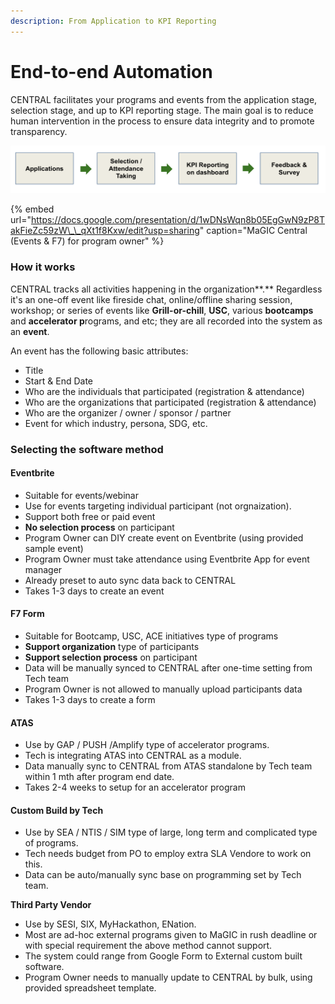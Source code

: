 ```yaml
---
description: From Application to KPI Reporting
---
```


# End-to-end Automation

CENTRAL facilitates your programs and events from the application stage, selection stage, and up to KPI reporting stage. The main goal is to reduce human intervention in the process to ensure data integrity and to promote transparency.

![](../.gitbook/assets/screenshot-2021-02-08-at-12.48.39-pm.png)

{% embed url="https://docs.google.com/presentation/d/1wDNsWqn8b05EgGwN9zP8TakFieZc59zW\_\_qXt1f8Kxw/edit?usp=sharing" caption="MaGIC Central \(Events & F7\) for program owner" %}





### How it works

CENTRAL tracks all activities happening in the organization**.** Regardless it's an one-off event like fireside chat, online/offline sharing session, workshop; or series of events like **Grill-or-chill**, **USC**, various **bootcamps** and **accelerator p**rograms, and etc; they are all recorded into the system as an **event**.

An event has the following basic attributes:

* Title
* Start & End Date
* Who are the individuals that participated \(registration & attendance\)
* Who are the organizations that participated \(registration & attendance\)
* Who are the organizer / owner / sponsor / partner
* Event for which industry, persona, SDG, etc.

### Selecting the software method

#### Eventbrite

* Suitable for events/webinar
* Use for events targeting individual participant \(not orgnaization\).
* Support both free or paid event
* **No selection process** on participant
* Program Owner can DIY create event on Eventbrite \(using provided sample event\)
* Program Owner must take attendance using Eventbrite App for event manager
* Already preset to auto sync data back to CENTRAL
* Takes 1-3 days to create an event

#### F7 Form

* Suitable for Bootcamp, USC, ACE  initiatives type of programs
* **Support organization** type of participants
* **Support selection process** on participant
* Data will be manually synced to CENTRAL after one-time setting from Tech team
* Program Owner is not allowed to manually upload participants data
* Takes 1-3 days to create a form

#### ATAS

* Use by GAP / PUSH /Amplify type of accelerator programs.
* Tech is integrating ATAS into CENTRAL as a module. 
* Data manually sync to CENTRAL from ATAS standalone by Tech team within 1 mth after program end date.
* Takes 2-4 weeks to setup for an accelerator program

#### Custom Build by Tech

* Use by SEA / NTIS / SIM type of large, long term and complicated type of programs. 
* Tech needs budget from PO to employ extra SLA Vendore to work on this. 
* Data can be auto/manually sync base on programming set by Tech team.

**Third Party Vendor**

* Use by SESI, SIX, MyHackathon, ENation. 
* Most are ad-hoc external programs given to MaGIC in rush deadline or with special requirement the above method cannot support. 
* The system could range from Google Form to External custom built software. 
* Program Owner needs to manually update to CENTRAL by bulk, using provided spreadsheet template.

### 



